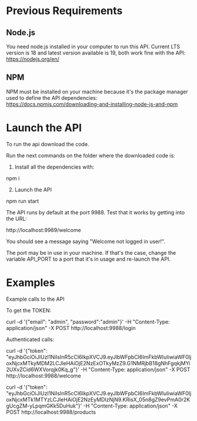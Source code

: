 # Previous Requirements

## Node.js
 You need node.js installed in your computer to run this API. Current LTS version is 18 and latest version available is 19, both work fine with the API:
 https://nodejs.org/en/

## NPM
 NPM must be installed on your machine because it's the package manager used to define the API dependencies:
 https://docs.npmjs.com/downloading-and-installing-node-js-and-npm

# Launch the API
To run the api download the code.

Run the next commands on the folder where the downloaded code is:

1. Install all the dependencies with:

npm i

2. Launch the API

npm run start

The API runs by default at the port 9988. Test that it works by getting into the URL:

http://localhost:9989/welcome

You should see a message saying "Welcome not logged in user!".

The port may be in use in your machine. If that's the case, change the variable API_PORT to a port that it's in usage and re-launch the API.



# Examples

Example calls to the API

To get the TOKEN:

curl -d '{"email": "admin", "password":"admin"}' -H "Content-Type: application/json" -X POST http://localhost:9988/login

Authenticated calls:

curl -d '{"token": "eyJhbGciOiJIUzI1NiIsInR5cCI6IkpXVCJ9.eyJlbWFpbCI6ImFkbWluIiwiaWF0IjoxNjcxMTkyMDM2LCJleHAiOjE2NzExOTkyMzZ9.G1NMRjbB18gNhFgqkjMYi2UXvZCid6WXVorqjk0Kq_g"}' -H "Content-Type: application/json" -X POST http://localhost:9988/welcome

curl -d '{"token": "eyJhbGciOiJIUzI1NiIsInR5cCI6IkpXVCJ9.eyJlbWFpbCI6ImFkbWluIiwiaWF0IjoxNjcxMTk1MTYzLCJleHAiOjE2NzEyMDIzNjN9.KRisX_05n8gZ9evPmA0r2KgUcgZM-yLpqmGKk5DuHuk"}' -H "Content-Type: application/json" -X POST http://localhost:9988/products